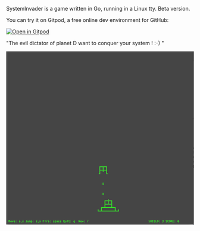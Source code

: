 SystemInvader is a game written in Go, running in a Linux tty.
Beta version.

You can try it on  Gitpod, a free online dev environment for GitHub:

[![Open in Gitpod](https://gitpod.io/button/open-in-gitpod.svg)](https://gitpod.io/#https://github.com/gbonacini/System-Invaders)

"The evil dictator of planet D want to conquer your system ! :-) "

![alt text](screenshoots/screenshoot.png "Game's screenshoot")


